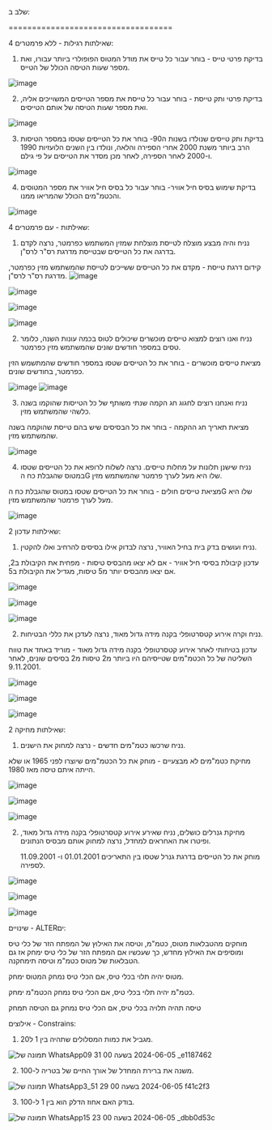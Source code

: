 שלב ב:

===================================

4 שאילתות רגילות - ללא פרמטרים:


 1. בדיקת פרטי טייס - בוחר עבור כל טייס את מודל המטוס הפופולרי ביותר עבורו, ואת מספר שעות הטיסה הכולל של הטייס.

![image](https://github.com/roeygross/DBProject_328494091_214737728/assets/128812767/c454e246-c972-42d4-978f-9ce76464ee43)




2. בדיקת פרטי ותק טייסת - בוחר עבור כל טייסת את מספר הטייסים המשוייכים אליה, ואת מספר שעות הטיסה של אותם הטייסים.

![image](https://github.com/roeygross/DBProject_328494091_214737728/assets/128812767/c0bd74cb-5186-4110-bce5-06adc9d05b46)




3. בדיקת ותק טייסים שנולדו בשנות ה90- בוחר את כל הטייסים שטסו במספר הטיסות הרב ביותר משנת 2000 אחרי הספירה והלאה,  ונולדו בין השנים הלועזיות 1990 ו-2000 לאחר הספירה, לאחר מכן מסדר את הטייסים על פי גילם.

![image](https://github.com/roeygross/DBProject_328494091_214737728/assets/128812767/c3325d1f-a8a1-4adf-b52c-697368b1f0fa)



4. בדיקת שימוש בסיס חיל אוויר- בוחר עבור כל בסיס חיל אוויר את מספר המטוסים והכטמ"מים הכולל שהמריאו ממנו.


![image](https://github.com/roeygross/DBProject_328494091_214737728/assets/128812767/fe2aa5ea-b6da-4a25-ab75-bc45562da45f)


4 שאילתות - עם פרמטרים:


1. נניח והיה מבצע מוצלח לטייסת מוצלחת שמזין המשתמש כפרמטר, נרצה לקדם בדרגה את כל הטייסים שבטייסת מדרגת רס"ר לרס"ן. 

קידום דרגת טייסת - מקדם את כל הטייסים ששייכים לטייסת שהמשתמש מזין כפרמטר, מדרגת רס"ר לרס"ן.
![image](https://github.com/roeygross/DBProject_328494091_214737728/assets/128812767/bf28bb4f-c651-44b5-8aa0-2fba40f76dd2)


![image](https://github.com/roeygross/DBProject_328494091_214737728/assets/128812767/0a8585b4-ad8d-449c-823c-051dc26d3df8)

![image](https://github.com/roeygross/DBProject_328494091_214737728/assets/128812767/efe63e8d-b28c-4e7f-a155-6be333d0fbd8)

![image](https://github.com/roeygross/DBProject_328494091_214737728/assets/128812767/30b9a207-2f66-4cc5-a17f-46680b79141c)






2. נניח ואנו רוצים למצוא טייסים מוכשרים שיכולים לטוס בכמה עונות השנה, כלומר טסים במספר חודשים שונים שהמשתמש מזין כפרמטר.
  
מציאת טייסים מוכשרים - בוחר את כל הטייסים שטסו במספר חודשים שהמתשמש הזין כפרמטר, בחודשים שונים. 

![image](https://github.com/roeygross/DBProject_328494091_214737728/assets/128812767/893af91c-69e7-466f-8a56-e151af337ddc)
![image](https://github.com/roeygross/DBProject_328494091_214737728/assets/128812767/9462b9c1-9b0b-4a62-b650-dc127da8dde0)



3. נניח ואנחנו רוצים לחגוג חג הקמה שנתי משותף של כל הטייסות שהוקמו בשנה כלשהי שהמשתמש מזין. 

מציאת תאריך חג ההקמה - בוחר את כל הבסיסים שיש בהם טייסת שהוקמה בשנה שהמשתמש מזין.

![image](https://github.com/roeygross/DBProject_328494091_214737728/assets/128812767/7a16540f-773c-496e-8931-c77d0684bf08)



4. נניח שישנן תלונות על מחלות טייסים. נרצה לשלוח לרופא את כל הטייסים שטסו במטוס שהגבלת כח הG שלו היא מעל לערך פרמטר שהמשתמש מזין.

מציאת טייסים חולים - בוחר את כל הטייסים שטסו במטוס שהגבלת כח הG שלו היא מעל לערך פרמטר שהמשתמש מזין.




![image](https://github.com/roeygross/DBProject_328494091_214737728/assets/128812767/a40b3831-88a6-4668-919d-5b2324ec7abe)




2 שאילתות עדכון:


1. נניח ועושים בדק בית בחיל האוויר, נרצה לבדוק אילו בסיסים להרחיב ואלו להקטין. 

עדכון קיבולת בסיסי חיל אוויר - אם לא יצאו מהבסיס טיסות - מפחית את הקיבולת ב2, אם יצאו מהבסיס יותר מ5 טיסות, מגדיל את הקיבולת ב5.


![image](https://github.com/roeygross/DBProject_328494091_214737728/assets/128812767/c42455e1-13b6-4195-950b-ced25c083ed4)

![image](https://github.com/roeygross/DBProject_328494091_214737728/assets/128812767/3baeec71-37dc-4a89-8ce7-b538157ab519)

![image](https://github.com/roeygross/DBProject_328494091_214737728/assets/128812767/05063c6c-fd9a-4aa0-b1f4-c79f3970c0bd)




2. נניח וקרה  אירוע קטסרטופלי בקנה מידה גדול מאוד, נרצה לעדכן את כללי הבטיחות.

עדכון בטיחותי לאחר אירוע קטסרטופלי בקנה מידה גדול מאוד - מוריד באחד את טווח השליטה של כל הכטמ"מים שטייסיהם היו ביותר מ2 טיסות מ2 בסיסים שונים, לאחר 9.11.2001.

![image](https://github.com/roeygross/DBProject_328494091_214737728/assets/128812767/d3ddd250-291a-4bcc-93c8-2b89dcb6208e)

![image](https://github.com/roeygross/DBProject_328494091_214737728/assets/128812767/5ee1780e-2d5f-47da-8361-43f507f34e65)

![image](https://github.com/roeygross/DBProject_328494091_214737728/assets/128812767/1d81bb90-d43b-4a83-8eb2-76f07c55e309)







2 שאילתות מחיקה:


1. נניח שרכשו כטמ"מים חדשים - נרצה למחוק את הישנים.

מחיקת כטמ"מים לא מבצעיים - מוחק את כל הכטמ"מים שיוצרו לפני 1965 או שלא הייתה איתם טיסה מאז 1980.


![image](https://github.com/roeygross/DBProject_328494091_214737728/assets/128812767/9441931c-bb33-4fdf-a7ca-dc0dbeaee69e)

![image](https://github.com/roeygross/DBProject_328494091_214737728/assets/128812767/ab24af43-0b46-45d2-a0cf-fc94806685b0)

![image](https://github.com/roeygross/DBProject_328494091_214737728/assets/128812767/5a03fa00-9191-459b-8316-d5b981822282)



2. מחיקת גנרלים כושלים, נניח שאירע אירוע קטסרטופלי בקנה מידה גדול מאוד, ופיטרו את האחראים למחדל, נרצה למחוק אותם מבסיס הנתונים.

   מוחק את כל הטייסים בדרגת גנרל שטסו בין התאריכים 01.01.2001 ו- 11.09.2001 לספירה.

![image](https://github.com/roeygross/DBProject_328494091_214737728/assets/128812767/483d9f88-5695-471d-aa70-1871699c43b6)

![image](https://github.com/roeygross/DBProject_328494091_214737728/assets/128812767/0a954f02-a48b-4d86-9191-a83afb51b0f7)

![image](https://github.com/roeygross/DBProject_328494091_214737728/assets/128812767/af7d06b9-27e1-4c04-baa9-60de4e2734ab)




שינויים - ALTERים:



מוחקים מהטבלאות מטוס, כטמ"מ, וטיסה את האילוץ של המפתח הזר של כלי טיס ומוסיפים את האילוץ מחדש, כך שעכשיו אם המפתח הזר של כלי טיס ימחק אז גם הטבלאות של מטוס כטמ"מ וטיסה תימחקנה.

מטוס יהיה תלוי בכלי טיס, אם הכלי טיס נמחק המטוס ימחק. 

כטמ"מ יהיה תלוי בכלי טיס, אם הכלי טיס נמחק הכטמ"מ ימחק. 

טיסה תהיה תלויה בכלי טיס, אם הכלי טיס נמחק גם הטיסה תמחק




   אילוצים - Constrains:

1. מגביל את כמות המסלולים שתהיה בין 1 ל20.

![תמונה של WhatsApp‏ 2024-06-05 בשעה 00 31 09_e1187462](https://github.com/roeygross/DBProject_328494091_214737728/assets/128812767/b7e05246-caeb-4feb-b203-bf631e36b5b9)


2. משנה את ברירת המחדל של אורך החיים של בטריה ל-100.

![תמונה של WhatsApp‏ 2024-06-05 בשעה 00 29 51_3f41c2f3](https://github.com/roeygross/DBProject_328494091_214737728/assets/128812767/4ed4f75f-1eae-44d7-9b23-15d9240872dd)




3. בודק האם אחוז הדלק הוא בין 1 ל-100.

![תמונה של WhatsApp‏ 2024-06-05 בשעה 00 23 15_dbb0d53c](https://github.com/roeygross/DBProject_328494091_214737728/assets/128812767/9d03ce5c-36ca-4d20-ba1d-cf4e026e549b)





